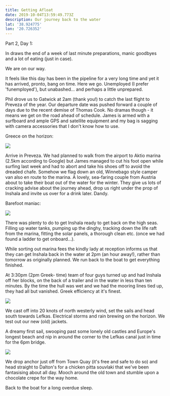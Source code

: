 ```yaml
---
title: Getting Afloat
date: 2019-10-04T13:59:49.773Z
description: Our journey back to the water
lat: '38.924775'
lon: '20.726352'
---
```

Part 2, Day 1:

In draws the end of a week of last minute preparations, manic goodbyes and a lot of eating (just in case). 

We are on our way.

It feels like this day has been in the pipeline for a very long time and yet it has arrived, pronto, bang on time. Here we go. Unemployed (I prefer 'funemployed'), but unabashed... and perhaps a little unprepared. 

Phil drove us to Gatwick at 2am (thank you!) to catch the last flight to Preveza of the year. Our departure date was pushed forward a couple of days due to the recent demise of Thomas Cook. No dramas though - it means we get on the road ahead of schedule. James is armed with a surfboard and ample GPS and satellite equipment and my bag is sagging with camera accessories that I don't know how to use. 

Greece on the horizon:

![](/images/uploads/20191004_100330-2-.jpg)

Arrive in Preveza. We had planned to walk from the airport to Aktio marina (2.5km according to Google) but James managed to cut his foot open while surfing last week and had to abort and take his shoes off to avoid the dreaded chafe. Somehow we flag down an old, Winnebago style camper van also en route to the marina. A lovely, sea-faring couple from Austria about to take their boat out of the water for the winter. They give us lots of cracking advise about the journey ahead, drop us right under the prop of Inshala and invite us over for a drink later. Dandy.

Barefoot maniac:

![](/images/uploads/20191004_105210-1-.jpg)

 

There was plenty to do to get Inshala ready to get back on the high seas. Filling up water tanks, pumping up the dinghy, tracking down the life raft from the marina, fitting the solar panels, a thorough clean etc. (once we had found a ladder to get onboard...).

While sorting out marina fees the kindly lady at reception informs us that they can get Inshala back in the water at 2pm (an hour away!), rather than tomorrow as originally planned. We run back to the boat to get everything finished.

At 3:30pm (2pm Greek- time) team of four guys turned up and had Inshala off her blocks, on the back of a trailer and in the water in less than ten minutes.  By the time the hull was wet and we had the mooring lines tied up, they had all but vanished. Greek efficiency at it's finest.

![](/images/uploads/dsc01434.jpg)

We cast off into 20 knots of north westerly wind, set the sails and head south towards Lefkas. Electrical storms and rain brewing on the horizon. We test out our new (old) jackets.

A dreamy first sail, swooping past some lonely old castles and Europe's longest beach and nip in around the corner to the Lefkas canal just in time for the 6pm bridge. 

![](/images/uploads/dsc01441.jpg)

We drop anchor just off from Town Quay (it's free and safe to do so) and head straight to Dalton's for a chicken pitta souvlaki that we've been fantasising about all day. Mooch around the old town and stumble upon a chocolate crepe for the way home. 

Back to the boat for a long overdue sleep.
